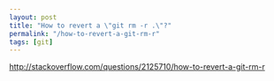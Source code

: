 ```yaml
---
layout: post
title: "How to revert a \"git rm -r .\"?"
permalink: "/how-to-revert-a-git-rm-r"
tags: [git]
---
```


<a href="http://stackoverflow.com/questions/2125710/how-to-revert-a-git-rm-r">http://stackoverflow.com/questions/2125710/how-to-revert-a-git-rm-r</a>
